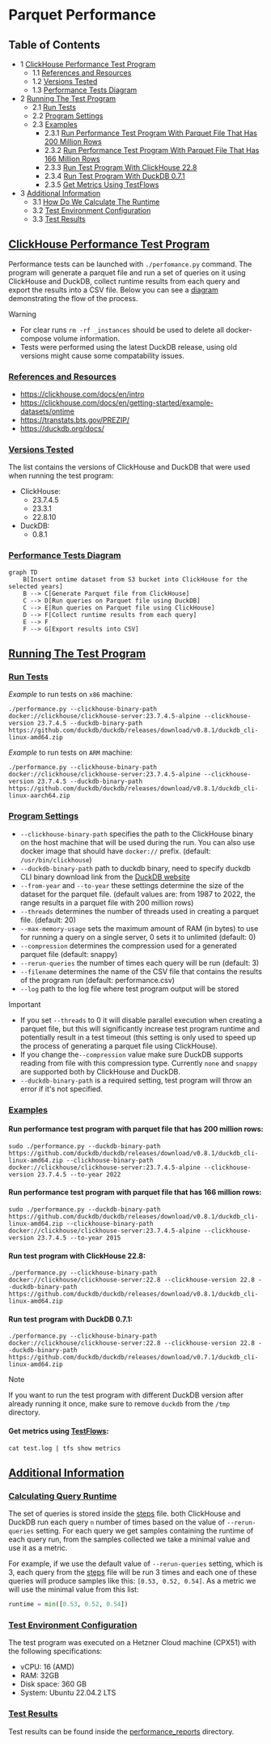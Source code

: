 # Parquet Performance

## Table of Contents

* 1 [ClickHouse Performance Test Program](#ClickHouse-Performance-Test-Program)
  * 1.1 [References and Resources](#references-and-resources)
  * 1.2 [Versions Tested](#versions-tested)
  * 1.3 [Performance Tests Diagram](#performance-tests-diagram)
* 2 [Running The Test Program](#running-the-test-program)
  * 2.1 [Run Tests](#run-tests)
  * 2.2 [Program Settings](#program-settings)
  * 2.3 [Examples](#examples)
    * 2.3.1 [Run Performance Test Program With Parquet File That Has 200 Million Rows](#run-performance-test-program-with-parquet-file-that-has-200-million-rows)
    * 2.3.2 [Run Performance Test Program With Parquet File That Has 166 Million Rows](#run-performance-test-program-with-parquet-file-that-has-166-million-rows)
    * 2.3.3 [Run Test Program With ClickHouse 22.8](#run-test-program-with-clickhouse-228)
    * 2.3.4 [Run Test Program With DuckDB 0.7.1](#run-test-program-with-duckdb-071)
    * 2.3.5 [Get Metrics Using TestFlows](#get-metrics-using-testflows)
* 3 [Additional Information](#additional-information)
  * 3.1 [How Do We Calculate The Runtime](#how-do-we-calculate-the-runtime)
  * 3.2 [Test Environment Configuration](#test-environment-configuration)
  * 3.3 [Test Results](#test-results)

## [ClickHouse Performance Test Program](#table-of-contents)

Performance tests can be launched with `./perfomance.py` command. The program will generate a parquet file and run 
a set of queries on it using ClickHouse and DuckDB, collect runtime results from each query and export the 
results into a CSV file. Below you can see a [diagram](#performance-tests-diagram) demonstrating the flow of the process.

> [!WARNING]
> - For clear runs `rm -rf _instances` should be used to delete all docker-compose volume information.
> - Tests were performed using the latest DuckDB release, using old versions might cause some compatability issues.


### [References and Resources](#table-of-contents)

* https://clickhouse.com/docs/en/intro
* https://clickhouse.com/docs/en/getting-started/example-datasets/ontime
* https://transtats.bts.gov/PREZIP/
* https://duckdb.org/docs/


### [Versions Tested](#table-of-contents)

The list contains the versions of ClickHouse and DuckDB that were used when running the test program:

* ClickHouse:
  * 23.7.4.5
  * 23.3.1
  * 22.8.10
* DuckDB:
  * 0.8.1

### [Performance Tests Diagram](#table-of-contents)
```mermaid
graph TD
    B[Insert ontime dataset from S3 bucket into ClickHouse for the selected years]
    B --> C[Generate Parquet file from ClickHouse]
    C --> D[Run queries on Parquet file using DuckDB]
    C --> E[Run queries on Parquet file using ClickHouse]
    D --> F[Collect runtime results from each query]
    E --> F
    F --> G[Export results into CSV]
```

## [Running The Test Program](#table-of-contents)

### [Run Tests](#table-of-contents)

*Example* to run tests on `x86` machine:

```shell
./performance.py --clickhouse-binary-path docker://clickhouse/clickhouse-server:23.7.4.5-alpine --clickhouse-version 23.7.4.5 --duckdb-binary-path https://github.com/duckdb/duckdb/releases/download/v0.8.1/duckdb_cli-linux-amd64.zip 
```

*Example* to run tests on `ARM` machine:

```shell
./performance.py --clickhouse-binary-path docker://clickhouse/clickhouse-server:23.7.4.5-alpine --clickhouse-version 23.7.4.5 --duckdb-binary-path https://github.com/duckdb/duckdb/releases/download/v0.8.1/duckdb_cli-linux-aarch64.zip 
```

### [Program Settings](#table-of-contents)

- `--clickhouse-binary-path` specifies the path to the ClickHouse binary on the host machine that will be used during the run. You can also use docker image that should have `docker://` prefix. (default: `/usr/bin/clickhouse`)
- `--duckdb-binary-path` path to duckdb binary, need to specify duckdb CLI binary download link from the [DuckDB website]
- `--from-year` and `--to-year` these settings determine the size of the dataset for the parquet file. (default values are: from 1987 to 2022, the range results in a parquet file with 200 million rows)
- `--threads` determines the number of threads used in creating a parquet file. (default: 20)
- `--max-memory-usage` sets the maximum amount of RAM (in bytes) to use for running a query on a single server, 0 sets it to unlimited (default: 0)
- `--compression` determines the compression used for a generated parquet file (default: snappy)
- `--rerun-queries` the number of times each query will be run (default: 3)
- `--filename` determines the name of the CSV file that contains the results of the program run (default: performance.csv)
- `--log` path to the log file where test program output will be stored


> [!IMPORTANT] 
> - If you set `--threads` to 0 it will disable parallel execution when creating a parquet file, but this will significantly increase test program runtime and potentially result in a test timeout (this setting is only used to speed up the process of generating a parquet file using ClickHouse).
> - If you change the`--compression` value make sure DuckDB supports reading from file with this compression type. Currently `none` and `snappy` are supported both by ClickHouse and DuckDB.
> - `--duckdb-binary-path` is a required setting, test program will throw an error if it's not specified. 

### [Examples](#table-of-contents)

#### Run performance test program with parquet file that has 200 million rows:

```shell
sudo ./performance.py --duckdb-binary-path https://github.com/duckdb/duckdb/releases/download/v0.8.1/duckdb_cli-linux-amd64.zip --clickhouse-binary-path docker://clickhouse/clickhouse-server:23.7.4.5-alpine --clickhouse-version 23.7.4.5 --to-year 2022 
```

#### Run performance test program with parquet file that has 166 million rows:

```shell
sudo ./performance.py --duckdb-binary-path https://github.com/duckdb/duckdb/releases/download/v0.8.1/duckdb_cli-linux-amd64.zip --clickhouse-binary-path docker://clickhouse/clickhouse-server:23.7.4.5-alpine --clickhouse-version 23.7.4.5 --to-year 2015 
```

#### Run test program with ClickHouse 22.8:
```shell
./performance.py --clickhouse-binary-path docker://clickhouse/clickhouse-server:22.8 --clickhouse-version 22.8 --duckdb-binary-path https://github.com/duckdb/duckdb/releases/download/v0.8.1/duckdb_cli-linux-amd64.zip 
```

#### Run test program with DuckDB 0.7.1:
```shell
./performance.py --clickhouse-binary-path docker://clickhouse/clickhouse-server:22.8 --clickhouse-version 22.8 --duckdb-binary-path https://github.com/duckdb/duckdb/releases/download/v0.7.1/duckdb_cli-linux-amd64.zip 
```
> [!NOTE]
> If you want to run the test program with different DuckDB version after already running it once, make sure to remove `duckdb` from the `/tmp` directory.

#### Get metrics using [TestFlows]:
```shell
cat test.log | tfs show metrics
```

## [Additional Information](#table-of-contents)

### [Calculating Query Runtime](#table-of-contents)
The set of queries is stored inside the [steps] file. both ClickHouse and DuckDB run each query `n` number of times based on the value of `--rerun-queries` setting.
For each query we get samples containing the runtime of each query run, from the samples collected we take a minimal value and use it as a metric. 

For example, if we use the default value of `--rerun-queries` setting, which is 3, each query from the [steps] 
file will be run 3 times and each one of these queries will produce samples like this: `[0.53, 0.52, 0.54]`. As a metric we will use the minimal value from this list:
```python
runtime = min([0.53, 0.52, 0.54])
```
### [Test Environment Configuration](#table-of-contents)

The test program was executed on a Hetzner Cloud machine (CPX51) with the following specifications:

- vCPU: 16 (AMD)
- RAM: 32GB
- Disk space: 360 GB
- System: Ubuntu 22.04.2 LTS

### [Test Results](#table-of-contents)

Test results can be found inside the [performance_reports] directory.

[TestFlows]: https://testflows.com/
[steps]: https://github.com/Altinity/clickhouse-regression/blob/main/parquet/performance/tests/duckdb/steps.py
[DuckDB website]: https://duckdb.org/docs/installation/
[ontime airlines dataset]: https://clickhouse.com/docs/en/getting-started/example-datasets/ontime
[performance_reports]: https://github.com/Altinity/clickhouse-regression/tree/main/parquet/performance/performance_reports

